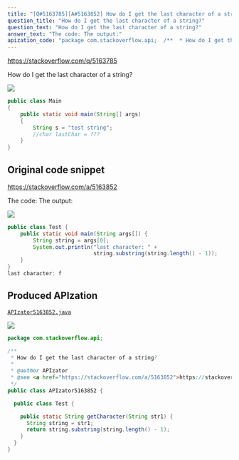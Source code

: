 ```yaml
---
title: "[Q#5163785][A#5163852] How do I get the last character of a string?"
question_title: "How do I get the last character of a string?"
question_text: "How do I get the last character of a string?"
answer_text: "The code: The output:"
apization_code: "package com.stackoverflow.api;  /**  * How do I get the last character of a string?  *  * @author APIzator  * @see <a href=\"https://stackoverflow.com/a/5163852\">https://stackoverflow.com/a/5163852</a>  */ public class APIzator5163852 {    public class Test {      public static String getCharacter(String str1) {       String string = str1;       return string.substring(string.length() - 1);     }   } }"
---
```


https://stackoverflow.com/q/5163785

How do I get the last character of a string?


<div class="code-logo"><img src="/stackoverflow.png" /></div>

```java
public class Main
{
    public static void main(String[] args) 
    {
        String s = "test string";
        //char lastChar = ???
    }   
}
```


## Original code snippet

https://stackoverflow.com/a/5163852

The code:
The output:

<div class="code-logo"><img src="/stackoverflow.png" /></div>

```java
public class Test {
    public static void main(String args[]) {
        String string = args[0];
        System.out.println("last character: " +
                           string.substring(string.length() - 1)); 
    }
}
last character: f
```

## Produced APIzation

[`APIzator5163852.java`](https://github.com/pasqualesalza/apization-temp-data/raw/master/search/APIzator5163852.java)

<div class="code-logo"><img src="/apizator.png" /></div>

```java
package com.stackoverflow.api;

/**
 * How do I get the last character of a string?
 *
 * @author APIzator
 * @see <a href="https://stackoverflow.com/a/5163852">https://stackoverflow.com/a/5163852</a>
 */
public class APIzator5163852 {

  public class Test {

    public static String getCharacter(String str1) {
      String string = str1;
      return string.substring(string.length() - 1);
    }
  }
}

```